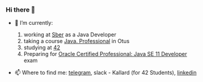 ### Hi there 👋

- 🔭 I’m currently:
  1. working at [Sber](https://www.sberbank.com/index) as a Java Developer
  2. taking a course [Java. Professional](https://otus.ru/lessons/java-professional/) in Otus
  3. studying at [42](https://42.fr/en/homepage/)
  4. Preparing for [Oracle Certified Professional: Java SE 11 Developer](https://education.oracle.com/java-se-11-developer/pexam_1Z0-819) exam

- 📫 Where to find me: [telegram](https://t.me/oykelrae), slack - Kallard (for 42 Students), [linkedin](https://www.linkedin.com/in/aa-smirnova)
